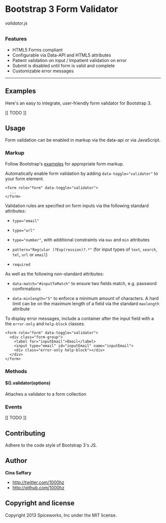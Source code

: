 # Bootstrap 3 Form Validator
###### validator.js

### Features
- HTML5 Forms compliant
- Configurable via Data-API and HTML5 attributes
- Patient validation on input / Impatient validation on error
- Submit is disabled until form is valid and complete
- Customizable error messages

---

## Examples
Here's an easy to integrate, user-friendly form validator for Bootstrap 3.

[[ TODO ]]

## Usage
Form validation can be enabled in markup via the data-api or via JavaScript.

### Markup
Follow Bootstrap's [examples](http://getbootstrap.com/css/#forms) for appropriate form markup.

Automatically enable form validation by adding `data-toggle="validator"` to your form element.

```
<form role="form" data-toggle="validator">
  ...
</form>
```

Validation rules are specified on form inputs via the following standard attributes:

- `type="email"`

- `type="url"`

- `type="number"`, with additional constraints via `max` and `min` attributes

- `pattern="Reg(ular )?Exp(ression)?.*"` (for input types of `text`, `search`, `tel`, `url` or `email`)

- `required`

As well as the following non-standard attributes:

- `data-match="#inputToMatch"` to ensure two fields match, e.g. password confirmations

- `data-minlength="5"` to enforce a minimum amount of characters. A hard limit can be on the maximum length of a field via the standard `maxlength` attribute

To display error messages, include a container after the input field with a the `error-only` and `help-block` classes.


```
<form role="form" data-toggle="validator">
  <div class="form-group">
    <label for="inputEmail">Email</label>
    <input type="email" id="inputEmail" name="inputEmail">
    <div class="error-only help-block"></div>
  </div>
</form>
```


### Methods
#### $().validator(options)
Attaches a validator to a form collection

### Events
[[ TODO ]]

## Contributing
Adhere to the code style of Bootstrap 3's JS.

## Author

**Cina Saffary**
- http://twitter.com/1000hz
- http://github.com/1000hz

## Copyright and license
Copyright 2013 Spiceworks, Inc under the MIT license.